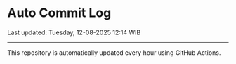 # Auto Commit Log

Last updated: Tuesday, 12-08-2025 12:14 WIB

---

This repository is automatically updated every hour using GitHub Actions.
